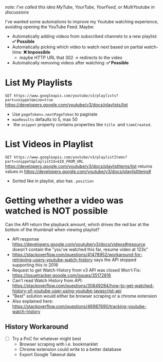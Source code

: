 *note: I've called this idea MyTube, YourTube, YourFeed, or MultiYoutube in discussions* 

I've wanted some automations to improve my Youtube watching experience, avoiding opening the YouTube Feed. Maybe:
- Automatically adding videos from subscribed channels to a new playlist: **✅ Possible**
- Automatically picking which video to watch next based on partial watch-time: **❌ Impossible**
	- maybe HTTP URL that 302 -> redirects to the video
- Automatically removing videos after watching: **✅ Possible**

# List My Playlists
`GET https://www.googleapis.com/youtube/v3/playlists?part=snippet&mine=true`
https://developers.google.com/youtube/v3/docs/playlists/list
- Use `pageToken=.nextPageToken` to paginate
- `maxResults` defaults to 5, max 50
-  the `snippet` property contains properties like `title`  and `timeCreated`.

# List Videos in Playlist
`GET https://www.googleapis.com/youtube/v3/playlistItems?part=snippet&playlistId=$ID_FROM_URL`
https://developers.google.com/youtube/v3/docs/playlistItems/list
returns values in https://developers.google.com/youtube/v3/docs/playlistItems#
- Sorted like in playlist, also has `.position`

# Getting whether a video was watched is NOT possible
Can the API return the playback amount, which drives the red bar at the bottom of the thumbnail when viewing playlist?
- API response https://developers.google.com/youtube/v3/docs/videos#resource doesn't contain the "you've watched this far, resume video at 123s"
- https://stackoverflow.com/questions/41478952/workaround-for-retrieving-users-youtube-watch-history says the API stopped supporting this in 2016
- Request to get Watch History from v3 API was closed Won't Fix: https://issuetracker.google.com/issues/35172816
- Can't read Watch History from API: https://stackoverflow.com/questions/30849284/how-to-get-watched-history-of-youtube-user-using-youtube-javascript-api
- "Best" solution would either be browser scraping or a chrome extension
- Also explained here: https://stackoverflow.com/questions/46987690/tracking-youtube-watch-history

## History Workaround
- [ ] Try a PoC for whatever might best
	- Browser scraping with i.e. bookmarklet
	- Chrome extension could write to a better database
	- Export Google Takeout data